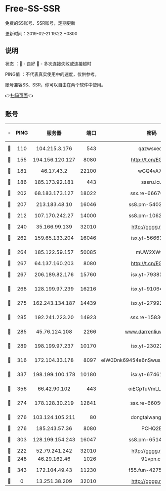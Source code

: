 # Free-SS-SSR

免费的SS账号、SSR账号，定期更新

更新时间：2019-02-21 19:22 +0800

## 说明

状态     ：🙂 - 良好 🙁 - 多次连接失败或连接超时

PING值   ：不代表真实使用中的速度，仅供参考。

账号兼容SS、SSR，你可以自由在两个软件中使用。

👉[扫码页面](https://liesauer.github.io/free-ss-ssr.github.io/)👈

## 账号

|-|PING|服务器|端口|密码|加密方式|区域|
|:----:|:----:|:-----:|-----:|:----:|:----:|:----:|
|🙂|110|104.215.3.176|543|qazwsxedc|aes-256-gcm|JP|
|🙂|155|194.156.120.127|8080|http://t.cn/EGJIyrl|rc4-md5|RU|
|🙂|181|46.17.43.2|22100|wGQ4vA7D|aes-256-gcm|RU|
|🙂|186|185.173.92.181|443|sssru.icu|rc4-md5|RU|
|🙂|202|68.183.173.127|18022|ssx.re-66670067|aes-256-cfb|US|
|🙂|207|213.183.48.10|16046|ss8.pm-54030489|rc4-md5|RU|
|🙂|212|107.170.242.27|14000|ss8.pm-10628623|aes-256-cfb|US|
|🙂|240|35.166.99.139|32010|http://gggg.rocks|chacha20|US|
|🙂|262|159.65.133.204|16046|isx.yt-56663689|aes-256-cfb|SG|
|🙂|264|185.122.59.157|50085|mUW2XWw8|aes-256-cfb|GB|
|🙂|267|64.137.160.203|8080|http://t.cn/EGJIyrl|rc4-md5|CA|
|🙂|267|206.189.82.176|15760|isx.yt-79383778|aes-256-cfb|SG|
|🙂|268|128.199.97.239|16216|isx.yt-91064891|aes-256-cfb|SG|
|🙂|275|162.243.134.187|14439|isx.yt-27992961|aes-256-cfb|US|
|🙂|285|192.241.223.20|14923|ssx.re-15830035|aes-256-cfb|US|
|🙂|285|45.76.124.108|2266|www.darrenliuwei.com|aes-256-cfb|AU|
|🙂|289|198.199.97.237|10170|isx.yt-23022296|aes-256-cfb|US|
|🙂|316|172.104.33.178|8097|eIW0Dnk69454e6nSwuspv9DmS201tQ0D|aes-256-cfb|SG|
|🙂|337|198.199.100.178|10180|isx.yt-67461741|aes-256-cfb|US|
|🙂|356|66.42.90.102|443|oiECpTuVmLLxk4Ts|aes-256-cfb|US|
|🙂|274|178.128.30.219|12841|ssx.re-66050306|aes-256-cfb|SG|
|🙂|276|103.124.105.211|80|dongtaiwang.com|aes-256-cfb|US|
|🙂|276|185.243.57.36|8080|PCHQ2E|rc4-md5|US|
|🙂|303|128.199.154.243|16047|ss8.pm-65144282|aes-256-cfb|SG|
|🙁|222|52.79.241.242|32010|http://gggg.rocks|chacha20|KR|
|🙁|248|46.29.162.46|1026|91vpn.cf|rc4-md5|RU|
|🙁|343|172.104.49.43|11230|f55.fun-42754708|aes-256-cfb|SG|
|🙁|0|13.251.38.209|32010|http://gggg.rocks|chacha20|SG|
